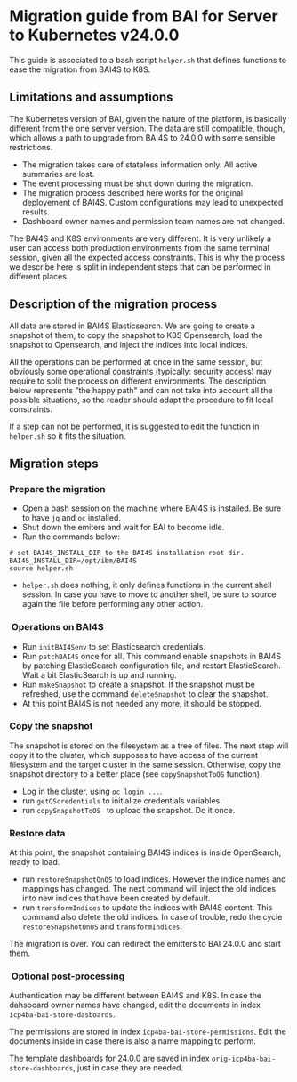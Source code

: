 
# Migration guide from BAI for Server to Kubernetes v24.0.0

This guide is associated to a bash script `helper.sh` that defines functions to ease the migration
from BAI4S to K8S.

## Limitations and assumptions

The Kubernetes version of BAI, given the nature of the platform, is basically different
from the one server version. The data are still compatible, though, which
allows a path to upgrade from BAI4S to 24.0.0 with some sensible restrictions.

- The migration takes care of stateless information only. All active summaries are lost.
- The event processing must be shut down during the migration.
- The migration process described here works for the original deployement of BAI4S. Custom
configurations may lead to unexpected results.
- Dashboard owner names and permission team names are not changed.

The BAI4S and K8S environments are very different. It is very unlikely a user can access both production environments
from the same terminal session, given all the expected access constraints. This is why the process
we describe here is split in independent steps that can be performed in different places.

## Description of the migration process

All data are stored in BAI4S Elasticsearch. We are going to create a snapshot of them, to copy the snapshot to K8S Opensearch, load
the snapshot to Opensearch, and inject the indices into local indices.

All the operations can be performed at once in the same session, but obviously some operational constraints
(typically: security access) may require to split the process on different environments. The description below represents "the happy path" and
can not take into account all the possible situations, so the reader should adapt the procedure to fit local constraints.

If a step can not be performed, it is suggested to edit the function in `helper.sh` so it fits the situation.

## Migration steps

### Prepare the migration

- Open a bash session on the machine where BAI4S is installed. Be sure to have `jq` and `oc` installed.
- Shut down the emiters and wait for BAI to become idle.
- Run the commands below:

```
# set BAI4S_INSTALL_DIR to the BAI4S installation root dir.
BAI4S_INSTALL_DIR=/opt/ibm/BAI4S
source helper.sh
```

- `helper.sh` does nothing, it only defines functions in the current shell session. In case you have to move to another
shell, be sure to source again the file before performing any other action.

###  Operations on BAI4S

- Run `initBAI4Senv` to set Elasticsearch credentials.
- Run `patchBAI4S` once for all. This command enable snapshots in BAI4S by patching ElasticSearch configuration file, and restart ElasticSearch.
Wait a bit ElasticSearch is up and running.
- Run `makeSnapshot` to create a snapshot. If the snapshot must be refreshed, use the command `deleteSnapshot` to clear the snapshot.
- At this point BAI4S is not needed any more, it should be stopped.

### Copy the snapshot

The snapshot is stored on the filesystem as a tree of files. The next step will copy it to the cluster, which supposes
to have access of the current filesystem and the target cluster in the same session. Otherwise, copy the snapshot directory to a better
place (see `copySnapshotToOS` function)

- Log in the cluster, using `oc login ...`.
- run `getOScredentials` to initialize credentials variables.
- run `copySnapshotToOS ` to upload the snapshot. Do it once.

### Restore data

At this point, the snapshot containing BAI4S indices is inside OpenSearch, ready to load.

- run `restoreSnapshotOnOS` to load indices. However the indice names and mappings has changed. The next command will inject the old
indices into new indices that have been created by default. 
- run `transformIndices` to update the indices with BAI4S content. This command also delete the old indices. In case of trouble, redo the cycle
`restoreSnapshotOnOS` and `transformIndices`.

The migration is over. You can redirect the emitters to BAI 24.0.0 and start them.

###  Optional post-processing

Authentication may be different between BAI4S and K8S. In case the dahsboard owner names have changed, edit the documents in index `icp4ba-bai-store-dasboards`.

The permissions are stored in index `icp4ba-bai-store-permissions`. Edit the documents inside in case there is also a name mapping to perform.

The template dashboards for 24.0.0 are saved in index `orig-icp4ba-bai-store-dashboards`, just in case they are needed.
